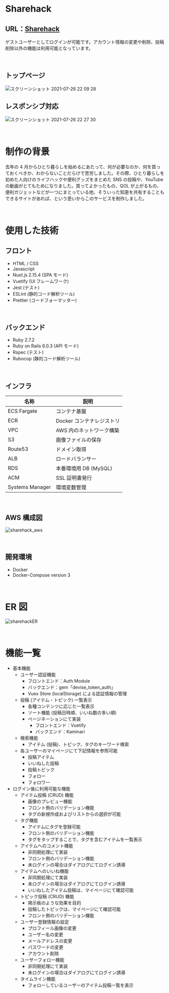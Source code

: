 # Sharehack

## URL：<a href="https://share-hack.com" target="_blank">Sharehack</a>

ゲストユーザーとしてログインが可能です。アカウント情報の変更や削除、投稿削除以外の機能は利用可能となっています。

<br>

## トップページ

![スクリーンショット 2021-07-26 22 09 28](https://user-images.githubusercontent.com/74496398/126994183-8ccb32fb-9aa4-4adf-9692-dabec20f5acf.png)

## レスポンシブ対応

![スクリーンショット 2021-07-26 22 27 30](https://user-images.githubusercontent.com/74496398/126996824-263b9a69-6e13-4c27-bc08-49273a795d60.png)

<br>

# 制作の背景

去年の 4 月からひとり暮らしを始めるにあたって、何が必要なのか、何を買っておくべきか、わからないことだらけで苦労しました。その際、ひとり暮らしを初めた人向けのライフハックや便利グッズをまとめた SNS の投稿や、YouTube の動画がとてもためになりました。買ってよかったもの、QOL が上がるもの、便利ガジェットなどが一つにまとっている他、そういった知恵を共有することもできるサイトがあれば、という思いからこのサービスを制作しました。

<br>

# 使用した技術

## フロント

- HTML / CSS
- Javascript
- Nuxt.js 2.15.4 (SPA モード)
- Vuetify (UI フレームワーク)
- Jest (テスト)
- ESLint (静的コード解析ツール)
- Prettier (コードフォーマッター)

<br>

## バックエンド

- Ruby 2.7.2
- Ruby on Rails 6.0.3 (API モード)
- Rspec (テスト)
- Rubocop (静的コード解析ツール)

<br>

## インフラ

| 名称            | 説明                      |
| --------------- | ------------------------- |
| ECS Fargate     | コンテナ基盤              |
| ECR             | Docker コンテナレジストリ |
| VPC             | AWS 内のネットワーク構築  |
| S3              | 画像ファイルの保存        |
| Route53         | ドメイン取得              |
| ALB             | ロードバランサー          |
| RDS             | 本番環境用 DB (MySQL)     |
| ACM             | SSL 証明書発行            |
| Systems Manager | 環境変数管理              |

<br>

## AWS 構成図

![sharehack_aws](https://user-images.githubusercontent.com/74496398/126989102-f749a463-1441-4ad9-90a2-2772d7a4e204.png)

<br>

## 開発環境

- Docker
- Docker-Compose version 3

<br>

# ER 図

![sharehackER](https://user-images.githubusercontent.com/74496398/126988431-50e3b036-6ccf-4221-8790-f3a70ed3cf65.png)

<br>

# 機能一覧

- 基本機能
  - ユーザー認証機能
    - フロントエンド：Auth Module
    - バックエンド：gem「devise_token_auth」
    - Vuex Store (localStorage) による認証情報の管理
  - 投稿 (アイテム・トピック) 一覧表示
    - 各種コンテンツに応じた一覧表示
    - ソート機能 (投稿日時順、いいね数の多い順)
    - ページネーションにて実装
      - フロントエンド：Vuetify
      - バックエンド：Kaminari
  - 検索機能
    - アイテム (投稿)、トピック、タグのキーワード検索
  - 各ユーザーのマイページにて下記情報を参照可能
    - 投稿アイテム
    - いいねした投稿
    - 投稿トピック
    - フォロー
    - フォロワー
- ログイン後に利用可能な機能
  - アイテム投稿 (CRUD) 機能
    - 画像のプレビュー機能
    - フロント側のバリデーション機能
    - タグの新規作成およびリストからの選択が可能
  - タグ機能
    - アイテムにタグを登録可能
    - フロント側のバリデーション機能
    - タグをタップすることで、タグを含むアイテムを一覧表示
  - アイテムへのコメント機能
    - 非同期処理にて実装
    - フロント側のバリデーション機能
    - 未ログインの場合はダイアログにてログイン誘導
  - アイテムへのいいね機能
    - 非同期処理にて実装
    - 未ログインの場合はダイアログにてログイン誘導
    - いいねしたアイテム投稿は、マイページにて確認可能
  - トピック投稿 (CRUD) 機能
    - 掲示板のような効果を目的
    - 投稿したトピックは、マイページにて確認可能
    - フロント側のバリデーション機能
  - ユーザー登録情報の設定
    - プロフィール画像の変更
    - ユーザー名の変更
    - メールアドレスの変更
    - パスワードの変更
    - アカウント削除
  - ユーザーフォロー機能
    - 非同期処理にて実装
    - 未ログインの場合はダイアログにてログイン誘導
  - タイムライン機能
    - フォローしているユーザーのアイテム投稿一覧を表示
